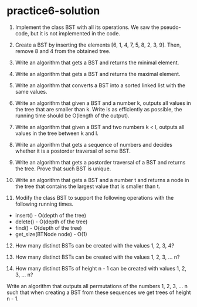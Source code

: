 # practice6-solution

1. Implement the class BST with all its operations. We saw the pseudo-code, but it is not implemented in the code.

2. Create a BST by inserting the elements [6, 1, 4, 7, 5, 8, 2, 3, 9]. Then, remove 8 and 4 from the obtained tree.

3. Write an algorithm that gets a BST and returns the minimal element.

4. Write an algorithm that gets a BST and returns the maximal element.

5. Write an algorithm that converts a BST into a sorted linked list with the same values.

6. Write an algorithm that given a BST and a number k, outputs all values in the tree that are smaller than k. Write is as efficiently as possible, the running time should be O(length of the output).

7. Write an algorithm that given a BST and two numbers k < l, outputs all values in the tree between k and l.

8. Write an algorithm that gets a sequence of numbers and decides whether it is a postorder traversal of some BST.

9. Write an algorithm that gets a postorder traversal of a BST and returns the tree. Prove that such BST is unique.

10. Write an algorithm that gets a BST and a number t and returns a node in the tree that contains the largest value that is smaller than t.

11. Modify the class BST to support the following operations with the following running times.

* insert() - O(depth of the tree)
* delete() - O(depth of the tree)
* find() - O(depth of the tree)
* get_size(BTNode node) - O(1)

12. How many distinct BSTs can be created with the values 1, 2, 3, 4?

13. How many distinct BSTs can be created with the values 1, 2, 3, ... n?

14. How many distinct BSTs of height n - 1 can be created with values 1, 2, 3, ... n?

Write an algorithm that outputs all permutations of the numbers 1, 2, 3, ... n such that when creating a BST from these sequences we get trees of height n - 1.
